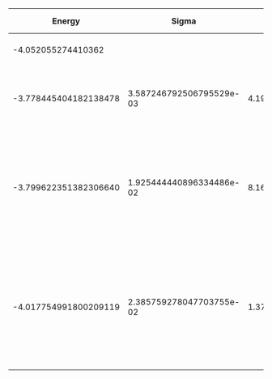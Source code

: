 | Energy                | Sigma                    | Energy Variance      | DOF | Einf              | Method                                                       | Data Repository |
|-----------------------|--------------------------|----------------------|-----|-------------------|--------------------------------------------------------------|-----------------|
| -4.052055274410362    |                          |                      | 5   | 26.66666666666667 | Lanczos (Quspin + Scipy)                                     |                 |
| -3.778445404182138478 | 3.587246792506795529e-03 | 4.192350206704687388 | 5   | 26.66666666666667 | VMC Determinant Slater-Jastrow (RBM) Ansatz                  |                 |
| -3.799622351382306640 | 1.925444440896334486e-02 | 8.163303188796383836 | 5   | 26.66666666666667 | VMC Determinant Slater-Jastrow (RBM) Ansatz with K=0 projections (symmetric wrt translations) |                 |
| -4.017754991800209119 | 2.385759278047703755e-02 | 1.376831362118459134 | 5   | 26.66666666666667 | VMC Determinant Slater-Backflow-Jastrow (RBM) Ansatz with K=0 projections (symmetric wrt translations) |                 |
